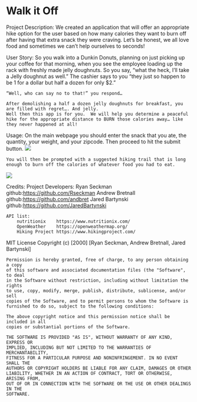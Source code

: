 # Walk it Off

Project Description:
    We created an application that will offer an appropriate hike option for the user based on how many calories they want to burn off after having that extra snack they were craving. Let’s be honest, we all love food and sometimes we can’t help ourselves to seconds!

User Story:
    So you walk into a Dunkin Donuts, planning on just picking up your coffee for that morning, when you see the employee loading up the rack with freshly made jelly doughnuts. So you say, “what the heck, I’ll take a Jelly doughnut as well.” The cashier says to you “they just so happen to be 1 for a dollar but half a dozen for only \$2.”

    “Well, who can say no to that!” you respond…

    After demolishing a half a dozen jelly doughnuts for breakfast, you are filled with regret…. And jelly.
    Well then this app is for you.  We will help you determine a peaceful hike for the appropriate distance to BURN those calories away… like they never happened at all!

Usage:
    On the main webpage you should enter the snack that you ate, the quantity, your weight, and your zipcode. Then proceed to hit the submit button.
<img src="landing_screen.png">

    You will then be prompted with a suggested hiking trail that is long enough to burn off the calories of whatever food you had to eat.
<img src="suggested_trail_modal.png">

Credits:
    Project Developers:
        Ryan Seckman github:https://github.com/Rseckman
        Andrew Bretnall github:https://github.com/andbret
        Jared Bartynski github:https://github.com/JaredBartynski

    API list:
        nutritionix    https://www.nutritionix.com/
        OpenWeather    https://openweathermap.org/
        Hiking Project https://www.hikingproject.com/

MIT License
Copyright (c) [2000] [Ryan Seckman, Andrew Bretnall, Jared Bartynski]

    Permission is hereby granted, free of charge, to any person obtaining a copy
    of this software and associated documentation files (the "Software", to deal
    in the Software without restriction, including without limitation the rights
    to use, copy, modify, merge, publish, distribute, sublicense, and/or sell
    copies of the Software, and to permit persons to whom the Software is
    furnished to do so, subject to the following conditions:

    The above copyright notice and this permission notice shall be included in all
    copies or substantial portions of the Software.

    THE SOFTWARE IS PROVIDED "AS IS", WITHOUT WARRANTY OF ANY KIND, EXPRESS OR
    IMPLIED, INCLUDING BUT NOT LIMITED TO THE WARRANTIES OF MERCHANTABILITY,
    FITNESS FOR A PARTICULAR PURPOSE AND NONINFRINGEMENT. IN NO EVENT SHALL THE
    AUTHORS OR COPYRIGHT HOLDERS BE LIABLE FOR ANY CLAIM, DAMAGES OR OTHER
    LIABILITY, WHETHER IN AN ACTION OF CONTRACT, TORT OR OTHERWISE, ARISING FROM,
    OUT OF OR IN CONNECTION WITH THE SOFTWARE OR THE USE OR OTHER DEALINGS IN THE
    SOFTWARE.
